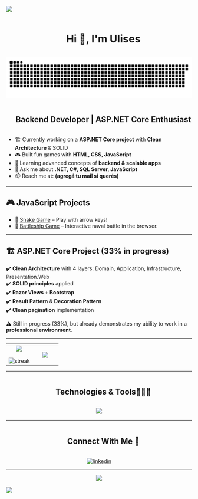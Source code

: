 <!--horizontal divider(gradiant)-->
<img src="https://user-images.githubusercontent.com/73097560/115834477-dbab4500-a447-11eb-908a-139a6edaec5c.gif">

<!--h1 without bottom border-->
<div id="user-content-toc">
  <ul align="center">
    <summary><h1 style="display: inline-block">Hi 👋, I'm Ulises</h1></summary>
  </ul>
</div>

<!--- snake -->
<div align="center">
  <img src="https://github.com/UlisesRuggeri/UlisesRuggeri/blob/main/output/snake.svg" alt="snake" />
</div>


<!--h2 without bottom border-->
<div id="user-content-toc">
  <ul align="center">
    <summary><h2 style="display: inline-block">Backend Developer | ASP.NET Core Enthusiast</h2></summary>
  </ul>
</div>

<!--Intro start-->
- 🏗️ Currently working on a **ASP.NET Core project** with **Clean Architecture** & SOLID  
- 🎮 Built fun games with **HTML, CSS, JavaScript**  
- 🌱 Learning advanced concepts of **backend & scalable apps**  
- 💬 Ask me about **.NET, C#, SQL Server, JavaScript**  
- 📫 Reach me at: **(agregá tu mail si querés)**  

<!--Intro end-->

---

## 🎮 JavaScript Projects

- 🐍 [Snake Game](https://snake-juego.netlify.app/) – Play with arrow keys!  
- 🚢 [Battleship Game](https://batalla-naval.netlify.app/) – Interactive naval battle in the browser.  

---

## 🏗️ ASP.NET Core Project (33% in progress)

✔️ **Clean Architecture** with 4 layers: Domain, Application, Infrastructure, Presentation.Web  
✔️ **SOLID principles** applied  
✔️ **Razor Views + Bootstrap**  
✔️ **Result Pattern** & **Decoration Pattern**  
✔️ **Clean pagination** implementation  

⚠️ Still in progress (33%), but already demonstrates my ability to work in a **professional environment**.  

---

<!--- stats & Trophy (start) -->
<p align="center">
<table align="center">
<tr border="none">
<td width="50%" align="center">
  
  <img align="center" src="https://github-readme-stats.vercel.app/api?username=UlisesRuggeri&theme=dark&show_icons=true&count_private=true" />
  <br></br>
  <img title="🔥 Get streak stats" alt="streak" src="https://github-readme-streak-stats.herokuapp.com/?user=UlisesRuggeri&theme=dark&hide_border=false" /> 
</td>

<td width="50%" align="center">

  <img align="center" src="https://github-readme-stats.anuraghazra1.vercel.app/api/top-langs/?username=UlisesRuggeri&theme=dark&hide_border=false&no-bg=true&no-frame=true&langs_count=10"/>
  
  </td>
</tr>
</table>
</p>        

---

<!--h1 without bottom border-->
<div id="user-content-toc">
  <ul align="center">
    <summary><h2 style="display: inline-block">Technologies & Tools👨🏻‍💻</h2></summary>
  </ul>
</div>

<p align="center">
  <a href="https://skillicons.dev">
    <img src="https://skillicons.dev/icons?i=dotnet,cs,js,html,css,bootstrap,git,github,sqlserver,visualstudio,vscode,postman&perline=10" />
  </a>
</p>

---

<!-- Connect with me -->
<div id="user-content-toc">
  <ul align="center">
    <summary><h2 style="display: inline-block">Connect With Me 🤝</h2></summary>
  </ul>
</div>

<p align="center">
<a href="https://www.linkedin.com/in/ulises-ruggeri-949539283/" target="blank"><img align="center" src="https://user-images.githubusercontent.com/88904952/234979284-68c11d7f-1acc-4f0c-ac78-044e1037d7b0.png" alt="linkedin" height="50" width="50" /></a>
</p>

---

<!--profile visit count-->
<div align="center">
  
[![](https://visitcount.itsvg.in/api?id=UlisesRuggeri&icon=3&color=6)](https://visitcount.itsvg.in)
  
</div>

<!--horizontal divider(gradiant)-->
<img src="https://user-images.githubusercontent.com/73097560/115834477-dbab4500-a447-11eb-908a-139a6edaec5c.gif">

<!--
**UlisesRuggeri/UlisesRuggeri** is a ✨ _special_ ✨ repository because its `README.md` (this file) appears on your GitHub profile.

Here are some ideas to get you started:

- 🔭 I’m currently working on ...
- 🌱 I’m currently learning ...
- 👯 I’m looking to collaborate on ...
- 🤔 I’m looking for help with ...
- 💬 Ask me about ...
- 📫 How to reach me: ...
- 😄 Pronouns: ...
- ⚡ Fun fact: ...
-->
